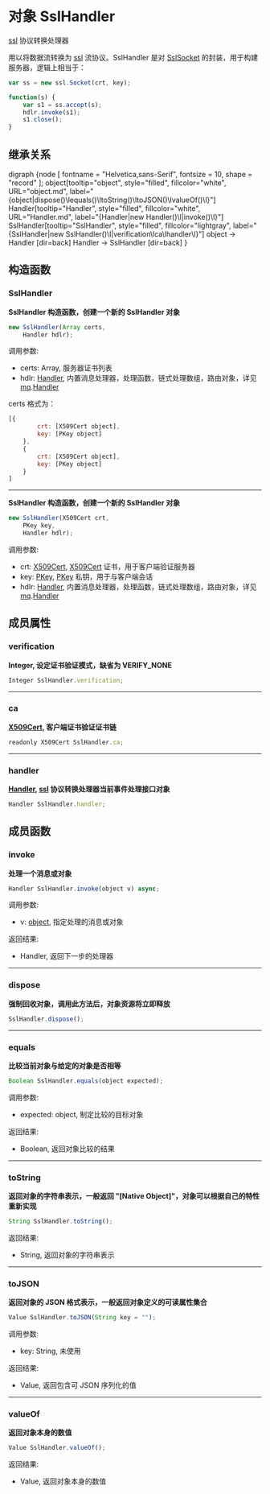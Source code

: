 # 对象 SslHandler
[ssl](../../module/ifs/ssl.md) 协议转换处理器

用以将数据流转换为 [ssl](../../module/ifs/ssl.md) 流协议。SslHandler 是对 [SslSocket](SslSocket.md) 的封装，用于构建服务器，逻辑上相当于：

```JavaScript
var ss = new ssl.Socket(crt, key);

function(s) {
    var s1 = ss.accept(s);
    hdlr.invoke(s1);
    s1.close();
}
```

## 继承关系
<dot>digraph {node [ fontname = "Helvetica,sans-Serif", fontsize = 10, shape = "record" ];
object[tooltip="object", style="filled", fillcolor="white", URL="object.md", label="{object|dispose()\lequals()\ltoString()\ltoJSON()\lvalueOf()\l}"]
Handler[tooltip="Handler", style="filled", fillcolor="white", URL="Handler.md", label="{Handler|new Handler()\l|invoke()\l}"]
SslHandler[tooltip="SslHandler", style="filled", fillcolor="lightgray", label="{SslHandler|new SslHandler()\l|verification\lca\lhandler\l}"]
object -> Handler [dir=back]
Handler -> SslHandler [dir=back]
}</dot>

## 构造函数
        
### SslHandler
**SslHandler 构造函数，创建一个新的 SslHandler 对象**

```JavaScript
new SslHandler(Array certs,
    Handler hdlr);
```

调用参数:
* certs: Array, 服务器证书列表
* hdlr: [Handler](Handler.md), 内置消息处理器，处理函数，链式处理数组，路由对象，详见 [mq](../../module/ifs/mq.md).[Handler](Handler.md)

certs 格式为：

```JavaScript
[{
        crt: [X509Cert object],
        key: [PKey object]
    },
    {
        crt: [X509Cert object],
        key: [PKey object]
    }
]
```

--------------------------
**SslHandler 构造函数，创建一个新的 SslHandler 对象**

```JavaScript
new SslHandler(X509Cert crt,
    PKey key,
    Handler hdlr);
```

调用参数:
* crt: [X509Cert](X509Cert.md), [X509Cert](X509Cert.md) 证书，用于客户端验证服务器
* key: [PKey](PKey.md), [PKey](PKey.md) 私钥，用于与客户端会话
* hdlr: [Handler](Handler.md), 内置消息处理器，处理函数，链式处理数组，路由对象，详见 [mq](../../module/ifs/mq.md).[Handler](Handler.md)

## 成员属性
        
### verification
**Integer, 设定证书验证模式，缺省为 VERIFY_NONE**

```JavaScript
Integer SslHandler.verification;
```

--------------------------
### ca
**[X509Cert](X509Cert.md), 客户端证书验证证书链**

```JavaScript
readonly X509Cert SslHandler.ca;
```

--------------------------
### handler
**[Handler](Handler.md), [ssl](../../module/ifs/ssl.md) 协议转换处理器当前事件处理接口对象**

```JavaScript
Handler SslHandler.handler;
```

## 成员函数
        
### invoke
**处理一个消息或对象**

```JavaScript
Handler SslHandler.invoke(object v) async;
```

调用参数:
* v: [object](object.md), 指定处理的消息或对象

返回结果:
* Handler, 返回下一步的处理器

--------------------------
### dispose
**强制回收对象，调用此方法后，对象资源将立即释放**

```JavaScript
SslHandler.dispose();
```

--------------------------
### equals
**比较当前对象与给定的对象是否相等**

```JavaScript
Boolean SslHandler.equals(object expected);
```

调用参数:
* expected: object, 制定比较的目标对象

返回结果:
* Boolean, 返回对象比较的结果

--------------------------
### toString
**返回对象的字符串表示，一般返回 "[Native Object]"，对象可以根据自己的特性重新实现**

```JavaScript
String SslHandler.toString();
```

返回结果:
* String, 返回对象的字符串表示

--------------------------
### toJSON
**返回对象的 JSON 格式表示，一般返回对象定义的可读属性集合**

```JavaScript
Value SslHandler.toJSON(String key = "");
```

调用参数:
* key: String, 未使用

返回结果:
* Value, 返回包含可 JSON 序列化的值

--------------------------
### valueOf
**返回对象本身的数值**

```JavaScript
Value SslHandler.valueOf();
```

返回结果:
* Value, 返回对象本身的数值

